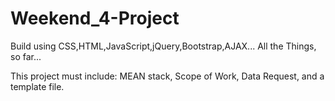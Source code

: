 # Weekend_4-Project
Build using CSS,HTML,JavaScript,jQuery,Bootstrap,AJAX... All the Things, so far...

This project must include: MEAN stack, Scope of Work, Data Request, and a template file.


